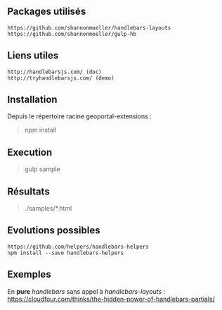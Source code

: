 ## Packages utilisés

    https://github.com/shannonmoeller/handlebars-layouts
    https://github.com/shannonmoeller/gulp-hb

## Liens utiles

    http://handlebarsjs.com/ (doc)
    http://tryhandlebarsjs.com/ (demo)

## Installation

Depuis le répertoire racine geoportal-extensions :

> npm install

## Execution

> gulp sample

## Résultats

> ./samples/*.html



## Evolutions possibles

    https://github.com/helpers/handlebars-helpers
    npm install --save handlebars-helpers

## Exemples 

En **pure** *handlebars* sans appel à *handlebars-layouts* :
    https://cloudfour.com/thinks/the-hidden-power-of-handlebars-partials/
